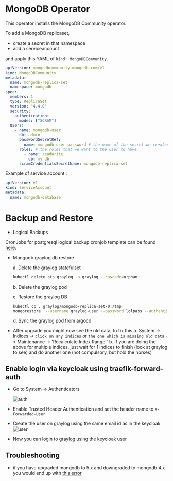# MongoDB Operator

This operator installs the MongoDB Community operator.

To add a MongoDB replicaset,

- create a secret in that namespace
- add a serviceaccount

and apply this YAML of `kind: MongoDBCommunity`.

```yaml
apiVersion: mongodbcommunity.mongodb.com/v1
kind: MongoDBCommunity
metadata:
  name: mongodb-replica-set
  namespace: mongodb
spec:
  members: 1
  type: ReplicaSet
  version: "4.4.0"
  security:
    authentication:
      modes: ["SCRAM"]
  users:
    - name: mongodb-user
      db: admin
      passwordSecretRef: 
        name: mongodb-user-password # the name of the secret we created
      roles: # the roles that we want to the user to have
        - name: readWrite
          db: my-db
      scramCredentialsSecretName: mongodb-replica-set
```

Example of service account :

```yaml
apiVersion: v1
kind: ServiceAccount
metadata:
  name: mongodb-database
```

# Backup and Restore

* Logical Backups

CronJobs for postgresql logical backup cronjob template can be found [here](./examples/backup-template/mongodb-backup.yaml).

* Mongodb graylog db restore

  a. Delete the graylog statefulset

  ```bash
  kubectl delete sts graylog -n graylog --cascade=orphan
  ```

  b. Delete the graylog pod

  c. Restore the graylog DB

  ```bash
  kubectl cp . graylog/mongodb-replica-set-0:/tmp
  mongorestore  --username graylog-user --password lolpass --authenticationDatabase graylog -d graylog ./tmp
  ```

  d. Sync the graylog pod from argocd

* After upgrade you might now see the old data, to fix this
  a. System
       -> Indices
       -> `click on any indices` or `the one which is missing old data`
       -> Maintenance
       -> 'Recalculate Index Range'`
  b. If you are doing the above for multiple indices, just wait for 1 indices to finish (look at graylog to see)
     and do another one (not compulsory, but hold the horses)

## Enable login via keycloak using traefik-forward-auth

* Go to System -> Authenticators

  ![auth](./static/auth.png)

* Enable Trusted Header Authentication and set the header name to `X-Forwarded-User`
* Create the user on graylog using the same email id as in the keycloak
  ![user](./static/user.png)
* Now you can login to graylog using the keycloak user

## Troubleshooting

* if you have upgraded mongodb to 5.x and downgraded to mongodb 4.x you would end up with
  [this error](https://github.com/Graylog2/graylog2-server/issues/13999)